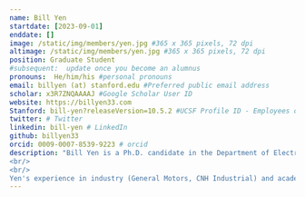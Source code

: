 ```yaml
---
name: Bill Yen
startdate: [2023-09-01]
enddate: []
image: /static/img/members/yen.jpg #365 x 365 pixels, 72 dpi
altimage: /static/img/members/yen.jpg #365 x 365 pixels, 72 dpi
position: Graduate Student
#subsequent:  update once you become an alumnus
pronouns:  He/him/his #personal pronouns
email: billyen (at) stanford.edu #Preferred public email address
scholar: x3R7ZNQAAAAJ #Google Scholar User ID
website: https://billyen33.com
Stanford: bill-yen?releaseVersion=10.5.2 #UCSF Profile ID - Employees only
twitter: # Twitter 
linkedin: bill-yen # LinkedIn
github: billyen33
orcid: 0009-0007-8539-9223 # orcid 
description: "Bill Yen is a Ph.D. candidate in the Department of Electrical Engineering at Stanford University working in the area of low-power Internet of Things (IoT) systems. He is an interdisciplinary maker and environmental scientist passionate about solving issues related to food, water, and energy using smart technologies.
<br/>
<br/>
Yen's experience in industry (General Motors, CNH Industrial) and academic research (Northwestern - soil-powered computing, Stanford - low-power wireless communication) cultivated his interest in designing self-powered computing devices that boost system efficiency while lowering the environmental impact of existing processes. His work has been featured by The Independent, Fast Company, MIT Technology Review China, Hackster.io, and more. He is also a recipient of the Stanford Graduate Fellowship in Science & Engineering."
---
```

